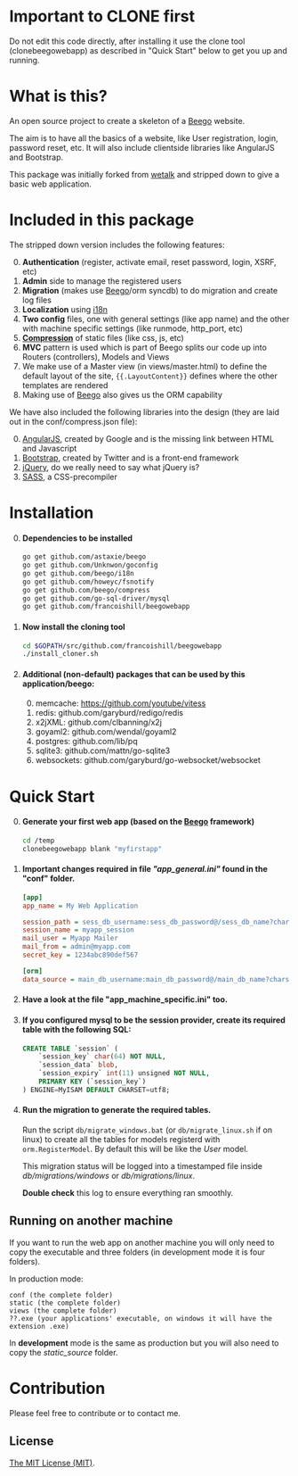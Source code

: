 Important to CLONE first
========================
Do not edit this code directly, after installing it use the clone tool (clonebeegowebapp) as described in "Quick Start" below to get you up and running.


# What is this?

An open source project to create a skeleton of a [Beego](https://github.com/astaxie/beego) website.

The aim is to have all the basics of a website, like User registration, login, password reset, etc. It will also include clientside libraries like AngularJS and Bootstrap.


This package was initially forked from [wetalk](https://github.com/beego/wetalk) and stripped down to give a basic web application.


# Included in this package

The stripped down version includes the following features:

0. **Authentication** (register, activate email, reset password, login, XSRF, etc)
0. **Admin** side to manage the registered users
0. **Migration** (makes use [Beego](https://github.com/astaxie/beego)/orm syncdb) to do migration and create log files
0. **Localization** using [i18n](https://github.com/beego/i18n)
0. **Two config** files, one with general settings (like app name) and the other with machine specific settings (like runmode, http_port, etc)
0. **[Compression](https://github.com/beego/compress)** of static files (like css, js, etc)
0. **MVC** pattern is used which is part of Beego splits our code up into Routers (controllers), Models and Views
0. We make use of a Master view (in views/master.html) to define the default layout of the site, ``{{.LayoutContent}}`` defines where the other templates are rendered
0. Making use of [Beego](https://github.com/astaxie/beego) also gives us the ORM capability


We have also included the following libraries into the design (they are laid out in the conf/compress.json file):

0. [AngularJS](http://angularjs.org/), created by Google and is the missing link between HTML and Javascript
0. [Bootstrap](http://getbootstrap.com/2.3.2/), created by Twitter and is a front-end framework
0. [jQuery](http://jquery.com/), do we really need to say what jQuery is?
0. [SASS](http://sass-lang.com/), a CSS-precompiler


# Installation

0. #### Dependencies to be installed

    ```bash
    go get github.com/astaxie/beego
    go get github.com/Unknwon/goconfig
    go get github.com/beego/i18n
    go get github.com/howeyc/fsnotify
    go get github.com/beego/compress
    go get github.com/go-sql-driver/mysql
    go get github.com/francoishill/beegowebapp
    ```

0. #### Now install the cloning tool

    ```bash
    cd $GOPATH/src/github.com/francoishill/beegowebapp
    ./install_cloner.sh
    ```

0. #### Additional (non-default) packages that can be used by this application/beego:

    0. memcache: https://github.com/youtube/vitess
    0. redis: github.com/garyburd/redigo/redis
    0. x2jXML: github.com/clbanning/x2j
    0. goyaml2: github.com/wendal/goyaml2
    0. postgres: github.com/lib/pq
    0. sqlite3: github.com/mattn/go-sqlite3
    0. websockets: github.com/garyburd/go-websocket/websocket


# Quick Start

0. #### Generate your first web app (based on the [Beego](https://github.com/astaxie/beego) framework)

    ```bash
    cd /temp
    clonebeegowebapp blank "myfirstapp"
    ```
    
0. #### Important changes required in file *"app\_general.ini"* found in the **"conf"** folder.

    ```ini
    [app]
    app_name = My Web Application

    session_path = sess_db_username:sess_db_password@/sess_db_name?charset=utf8
    session_name = myapp_session
    mail_user = Myapp Mailer
    mail_from = admin@myapp.com
    secret_key = 1234abc890def567
    
    [orm]
    data_source = main_db_username:main_db_password@/main_db_name?charset=utf8
    ```
    
0. #### Have a look at the file **"app\_machine\_specific.ini"** too.
    
    
0. #### If you configured mysql to be the session provider, create its required table with the following SQL:

    ```sql
    CREATE TABLE `session` (
        `session_key` char(64) NOT NULL,
        `session_data` blob,
        `session_expiry` int(11) unsigned NOT NULL,
        PRIMARY KEY (`session_key`)
    ) ENGINE=MyISAM DEFAULT CHARSET=utf8;
    ```
    
0. #### Run the migration to generate the required tables.

    Run the script `db/migrate_windows.bat` (or `db/migrate_linux.sh` if on linux) to create all the tables for models registerd with `orm.RegisterModel`. By default this will be like the *User* model.
    
    This migration status will be logged into a timestamped file inside *db/migrations/windows* or *db/migrations/linux*.
    
    **Double check** this log to ensure everything ran smoothly.
    
    
## Running on another machine

If you want to run the web app on another machine you will only need to copy the executable and three folders (in development mode it is four folders).

In production mode: 

    conf (the complete folder)
    static (the complete folder)
    views (the complete folder)
    ??.exe (your applications' executable, on windows it will have the extension .exe)
    
In **development** mode is the same as production but you will also need to copy the *static_source* folder.


# Contribution

Please feel free to contribute or to contact me.

## License

[The MIT License (MIT)](http://opensource.org/licenses/MIT).


